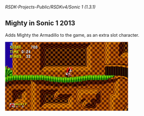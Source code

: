 ###### RSDK-Projects-Public/RSDKv4/Sonic 1 (1.3.1)
## Mighty in Sonic 1 2013

Adds Mighty the Armadillo to the game, as an extra slot character.

![Showcase of the RSDK Mod!](/Assets/RSDKv4-ExtraSlotMighty.gif)